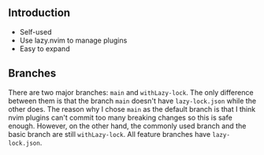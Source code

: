 ## Introduction
- Self-used
- Use lazy.nvim to manage plugins
- Easy to expand

## Branches
There are two major branches: `main` and `withLazy-lock`. The only difference
between them is that the branch `main` doesn't have `lazy-lock.json` while the
other does. The reason why I chose `main` as the default branch is that I think
nvim plugins can't commit too many breaking changes so this is safe enough.
However, on the other hand, the commonly used branch and the basic branch are
still `withLazy-lock`. All feature branches have `lazy-lock.json`.
